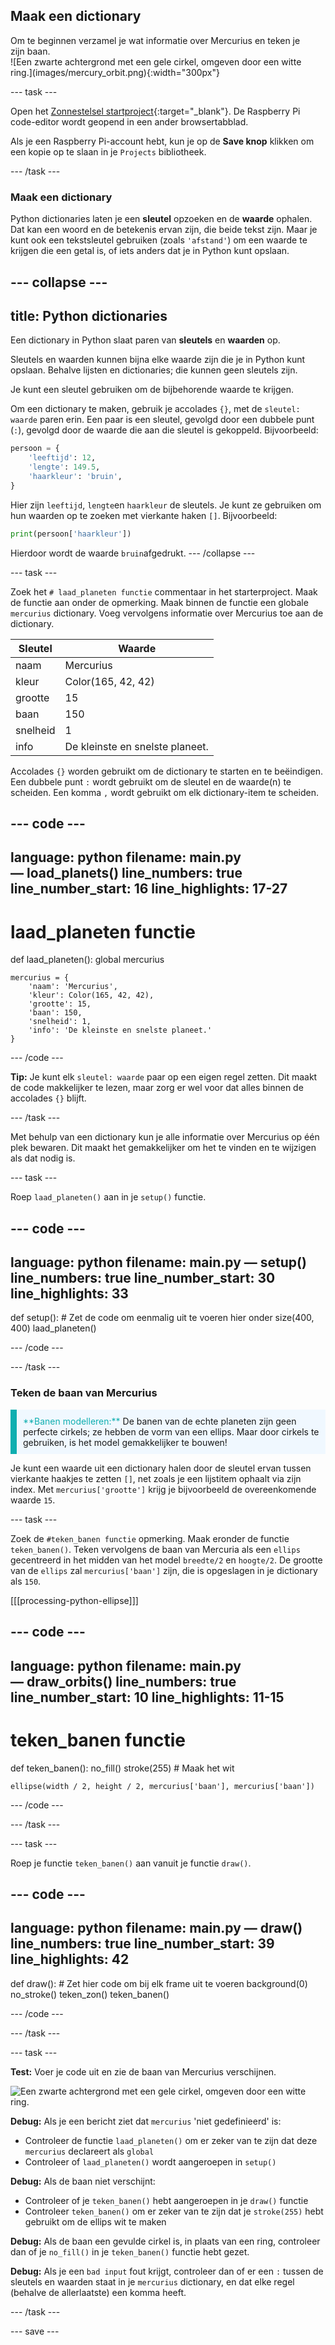 ## Maak een dictionary

<div style="display: flex; flex-wrap: wrap">
<div style="flex-basis: 200px; flex-grow: 1; margin-right: 15px;">
Om te beginnen verzamel je wat informatie over Mercurius en teken je zijn baan.
</div>
<div>
![Een zwarte achtergrond met een gele cirkel, omgeven door een witte ring.](images/mercury_orbit.png){:width="300px"}
</div>
</div>

--- task ---

Open het [Zonnestelsel startproject](https://editor.raspberrypi.org/nl-NL/projects/solar-system-starter){:target="_blank"}. De Raspberry Pi code-editor wordt geopend in een ander browsertabblad.

Als je een Raspberry Pi-account hebt, kun je op de **Save knop** klikken om een kopie op te slaan in je `Projects` bibliotheek.

--- /task ---

### Maak een dictionary

Python dictionaries laten je een **sleutel** opzoeken en de **waarde** ophalen. Dat kan een woord en de betekenis ervan zijn, die beide tekst zijn. Maar je kunt ook een tekstsleutel gebruiken (zoals `'afstand'`) om een waarde te krijgen die een getal is, of iets anders dat je in Python kunt opslaan.

--- collapse ---
---
title: Python dictionaries
---

Een dictionary in Python slaat paren van **sleutels** en **waarden** op.

Sleutels en waarden kunnen bijna elke waarde zijn die je in Python kunt opslaan. Behalve lijsten en dictionaries; die kunnen geen sleutels zijn.

Je kunt een sleutel gebruiken om de bijbehorende waarde te krijgen.

Om een dictionary te maken, gebruik je accolades `{}`, met de `sleutel: waarde` paren erin. Een paar is een sleutel, gevolgd door een dubbele punt (`:`), gevolgd door de waarde die aan die sleutel is gekoppeld. Bijvoorbeeld:

```python
persoon = {
    'leeftijd': 12,
    'lengte': 149.5,
    'haarkleur': 'bruin',
}
```
Hier zijn `leeftijd`, `lengte`en `haarkleur` de sleutels. Je kunt ze gebruiken om hun waarden op te zoeken met vierkante haken `[]`. Bijvoorbeeld:

```python
print(persoon['haarkleur'])
```
Hierdoor wordt de waarde `bruin`afgedrukt.
--- /collapse ---

--- task ---

Zoek het `# laad_planeten functie` commentaar in het starterproject. Maak de functie aan onder de opmerking. Maak binnen de functie een globale `mercurius` dictionary. Voeg vervolgens informatie over Mercurius toe aan de dictionary.

<table>
<thead>
  <tr>
    <th>Sleutel</th>
    <th>Waarde</th>
  </tr>
</thead>
<tbody>
  <tr>
    <td>naam</td>
    <td>Mercurius</td>
  </tr>
  <tr>
    <td>kleur</td>
    <td>Color(165, 42, 42)</td>
  </tr>
  <tr>
    <td>grootte</td>
    <td>15</td>
  </tr>
  <tr>
    <td>baan</td>
    <td>150</td>
  </tr>
  <tr>
    <td>snelheid</td>
    <td>1</td>
  </tr>
  <tr>
    <td>info</td>
    <td>De kleinste en snelste planeet.</td>
  </tr>
</tbody>
</table>

Accolades `{}` worden gebruikt om de dictionary te starten en te beëindigen. Een dubbele punt `:` wordt gebruikt om de sleutel en de waarde(n) te scheiden. Een komma `,` wordt gebruikt om elk dictionary-item te scheiden.

--- code ---
---
language: python
filename: main.py — load_planets()
line_numbers: true
line_number_start: 16
line_highlights: 17-27
---
# laad_planeten functie
def laad_planeten():
    global mercurius

    mercurius = {
        'naam': 'Mercurius',
        'kleur': Color(165, 42, 42),
        'grootte': 15,
        'baan': 150,
        'snelheid': 1,
        'info': 'De kleinste en snelste planeet.'
    }
--- /code ---

**Tip:** Je kunt elk `sleutel: waarde` paar op een eigen regel zetten. Dit maakt de code makkelijker te lezen, maar zorg er wel voor dat alles binnen de accolades `{}` blijft.

--- /task ---

Met behulp van een dictionary kun je alle informatie over Mercurius op één plek bewaren. Dit maakt het gemakkelijker om het te vinden en te wijzigen als dat nodig is.

--- task ---

Roep `laad_planeten()` aan in je `setup()` functie.

--- code ---
---
language: python
filename: main.py — setup()
line_numbers: true
line_number_start: 30
line_highlights: 33
---
def setup():
    # Zet de code om eenmalig uit te voeren hier onder
    size(400, 400)
    laad_planeten()
  
--- /code ---

--- /task ---

### Teken de baan van Mercurius

<p style="border-left: solid; border-width:10px; border-color: #0faeb0; background-color: aliceblue; padding: 10px;">
<span style="color: #0faeb0">**Banen modelleren:**</span> De banen van de echte planeten zijn geen perfecte cirkels; ze hebben de vorm van een ellips. Maar door cirkels te gebruiken, is het model gemakkelijker te bouwen!
</p>

Je kunt een waarde uit een dictionary halen door de sleutel ervan tussen vierkante haakjes te zetten `[]`, net zoals je een lijstitem ophaalt via zijn index. Met `mercurius['grootte']` krijg je bijvoorbeeld de overeenkomende waarde `15`.

--- task ---

Zoek de `#teken_banen functie` opmerking. Maak eronder de functie `teken_banen()`. Teken vervolgens de baan van Mercuria als een `ellips` gecentreerd in het midden van het model `breedte/2` en `hoogte/2`. De grootte van de `ellips` zal `mercurius['baan']` zijn, die is opgeslagen in je dictionary als `150`.

[[[processing-python-ellipse]]]

--- code ---
---
language: python
filename: main.py — draw_orbits()
line_numbers: true
line_number_start: 10
line_highlights: 11-15
---
# teken_banen functie
def teken_banen():
    no_fill()
    stroke(255)  # Maak het wit

    ellipse(width / 2, height / 2, mercurius['baan'], mercurius['baan'])
  
--- /code ---

--- /task ---

--- task ---

Roep je functie `teken_banen()` aan vanuit je functie `draw()`.

--- code ---
---
language: python
filename: main.py — draw()
line_numbers: true
line_number_start: 39
line_highlights: 42 
---
def draw():
    # Zet hier code om bij elk frame uit te voeren
    background(0)
    no_stroke()
    teken_zon()
    teken_banen()
  
--- /code ---

--- /task ---

--- task ---

 **Test:** Voer je code uit en zie de baan van Mercurius verschijnen.

![Een zwarte achtergrond met een gele cirkel, omgeven door een witte ring.](images/mercury_orbit.png)

**Debug:** Als je een bericht ziet dat `mercurius` 'niet gedefinieerd' is:
 - Controleer de functie `laad_planeten()` om er zeker van te zijn dat deze `mercurius` declareert als `global`
 - Controleer of `laad_planeten()` wordt aangeroepen in `setup()`

**Debug:** Als de baan niet verschijnt:
 - Controleer of je `teken_banen()` hebt aangeroepen in je `draw()` functie
 - Controleer `teken_banen()` om er zeker van te zijn dat je `stroke(255)` hebt gebruikt om de ellips wit te maken

**Debug:** Als de baan een gevulde cirkel is, in plaats van een ring, controleer dan of je `no_fill()` in je `teken_banen()` functie hebt gezet.

**Debug:** Als je een `bad input` fout krijgt, controleer dan of er een `:` tussen de sleutels en waarden staat in je `mercurius` dictionary, en dat elke regel (behalve de allerlaatste) een komma heeft.

--- /task ---

--- save ---


